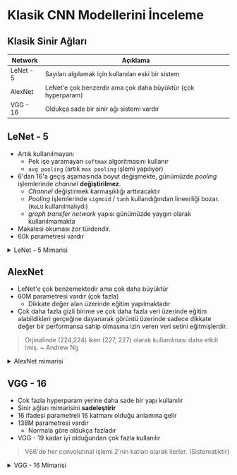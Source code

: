 # Klasik CNN Modellerini İnceleme <!-- omit in toc -->

## Klasik Sinir Ağları

| Network   | Açıklama                                                     |
| --------- | ------------------------------------------------------------ |
| LeNet - 5 | Sayıları algılamak için kullanılan eski bir sistem           |
| AlexNet   | LeNet'e çok benzerdir ama çok daha büyüktür (çok hyperparam) |
| VGG - 16  | Oldukça sade bir sinir ağı sistemi vardır                    |

## LeNet - 5

- Artık kullanılmayan:
  - Pek işe yaramayan `softmax` algoritmasını kullanır
  - `avg pooling` (artık `max pooling` işlemi yapılıyor)
- 6'dan 16'a geçiş aşamasında boyut değişmekte, günümüzde _pooling_ işlemlerinde _channel_ **değiştirilmez**.
  - _Channel_ değiştirmek karmaşıklığı arttıracaktır
  - _Pooling_ işlemlerinde `sigmoid` / `tanh` kullandığından lineerliği bozar. (`ReLU` kullanılmalıydı)
  - _graph transfer network_ yapısı günümüzde yaygın olarak kullanılmamakta
- Makalesi okuması zor türdendir.
- 60k parametresi vardır

<details>
<summary>LeNet - 5 Mimarisi</summary>

![](../../res/ex_lenet5.png)

</details>

## AlexNet

- LeNet'e çok benzemektedir ama çok daha büyüktür
- 60M parametresi vardır (çok fazla)
  - Dikkate değer alan üzerinde eğitim yapılmaktadır
- Çok daha fazla gizli birime ve çok daha fazla veri üzerinde eğitim alabildikleri gerçeğine dayanarak görüntü üzerinde sadece dikkate değer bir performansa sahip olmasına izin veren veri setini eğitmişlerdir.

> Orjinalinde (224,224) iken (227, 227) olarak kullanılması daha etkili imiş. ~ Andrew Ng

<details>
<summary>AlexNet mimarisi</summary>

![](../../res/ex_alexnet.png)

</details>

## VGG - 16

- Çok fazla hyperparam yerine daha sade bir yapı kullanılır
- Sinir ağları mimarisini **sadeleştirir**
- 16 ifadesi parametreli 16 katmanı olduğu anlamına gelir
- 138M parametresi vardır
  - Normala göre oldukça fazladır
- VGG - 19 kadar iyi olduğundan çok fazla kullanılır

> V66'de her convolutinal işlemi 2'nin katları olarak ilerler. (Sistematiktir)

<details>
<summary>VGG - 16 Mimarisi</summary>

![](../../res/vgg_ex_16.png)

</details>
